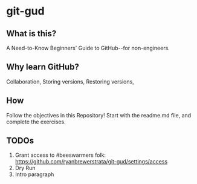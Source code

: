 # git-gud

## What is this?

A Need-to-Know Beginners' Guide to GitHub--for non-engineers.


## Why learn GitHub?

Collaboration, Storing versions, Restoring versions,


## How

Follow the objectives in this Repository! Start with the readme.md file, and complete the exercises.


## TODOs

1. Grant access to #beeswarmers folk: https://github.com/ryanbrewerstrata/git-gud/settings/access
2. Dry Run
3. Intro paragraph